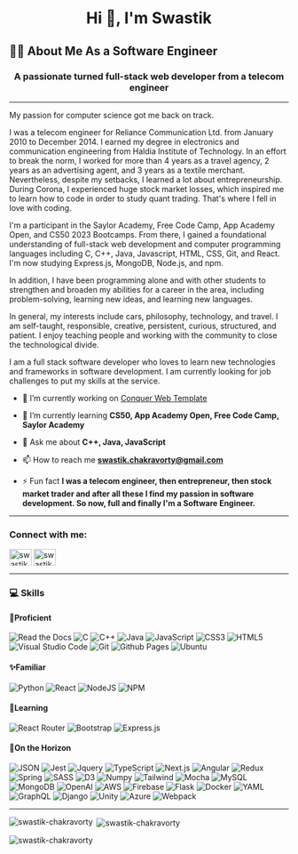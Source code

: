 <h1 align="center">Hi 👋, I'm Swastik</h1>
<h2>👨‍💻 About Me As a Software Engineer</h2>
<h3 align="center">A passionate turned full-stack web developer from a telecom engineer</h3>
<hr>

<p>
My passion for computer science got me back on track. 

I was a telecom engineer for Reliance Communication Ltd. from January 2010 to December 2014. I earned my degree in electronics and communication engineering from Haldia Institute of Technology. In an effort to break the norm, I worked for more than 4 years as a travel agency, 2 years as an advertising agent, and 3 years as a textile merchant. Nevertheless, despite my setbacks, I learned a lot about entrepreneurship. During Corona, I experienced huge stock market losses, which inspired me to learn how to code in order to study quant trading. That's where I fell in love with coding.

I'm a participant in the Saylor Academy, Free Code Camp, App Academy Open, and CS50 2023 Bootcamps. From there, I gained a foundational understanding of full-stack web development and computer programming languages including C, C++, Java, Javascript, HTML, CSS, Git, and React. I'm now studying Express.js, MongoDB, Node.js, and npm. 

In addition, I have been programming alone and with other students to strengthen and broaden my abilities for a career in the area, including problem-solving, learning new ideas, and learning new languages.

In general, my interests include cars, philosophy, technology, and travel. I am self-taught, responsible, creative, persistent, curious, structured, and patient. I enjoy teaching people and working with the community to close the technological divide.

I am a full stack software developer who loves to learn new technologies and frameworks in software development. I am currently looking for job challenges to put my skills at the service.
</p>

- 🔭 I’m currently working on [Conquer Web Template](https://github.com/Swastik-Chakravorty/conquer-web-template)

- 🌱 I’m currently learning **CS50, App Academy Open, Free Code Camp, Saylor Academy**

- 💬 Ask me about **C++, Java, JavaScript**

- 📫 How to reach me **swastik.chakravorty@gmail.com**

- ⚡ Fun fact **I was a telecom engineer, then entrepreneur, then stock market trader and after all these I find my passion in software development. So now, full and finally I'm a Software Engineer.**

<hr>

<h3 align="left">Connect with me:</h3>
<p align="left">
<a href="https://twitter.com/swastikstwt" target="blank"><img align="center" src="https://raw.githubusercontent.com/rahuldkjain/github-profile-readme-generator/master/src/images/icons/Social/twitter.svg" alt="swastikstwt" height="30" width="40" /></a>
<a href="https://linkedin.com/in/swastikchakravorty" target="blank"><img align="center" src="https://raw.githubusercontent.com/rahuldkjain/github-profile-readme-generator/master/src/images/icons/Social/linked-in-alt.svg" alt="swastikchakravorty" height="30" width="40" /></a>
</p>

<hr>
<h3 align="left">💻 Skills</h3>

<h4 align="left">🌟Proficient</h4>

![Read the Docs](https://img.shields.io/badge/Read%20the%20Docs-8CA1AF.svg?style=for-the-badge&logo=Read-the-Docs&logoColor=white)
![C](https://img.shields.io/badge/C-A8B9CC.svg?style=for-the-badge&logo=C&logoColor=black)
![C++](https://img.shields.io/badge/C%2B%2B-00599C?style=for-the-badge&logo=c%2B%2B&logoColor=white)
![Java](https://img.shields.io/badge/java-%23ED8B00.svg?style=for-the-badge&logo=openjdk&logoColor=white)
![JavaScript](https://img.shields.io/badge/javascript-%23323330.svg?style=for-the-badge&logo=javascript&logoColor=%23F7DF1E)
![CSS3](https://img.shields.io/badge/css3-%231572B6.svg?style=for-the-badge&logo=css3&logoColor=white)
![HTML5](https://img.shields.io/badge/html5-%23E34F26.svg?style=for-the-badge&logo=html5&logoColor=white)
![Visual Studio Code](https://img.shields.io/badge/Visual%20Studio%20Code-0078d7.svg?style=for-the-badge&logo=visual-studio-code&logoColor=white)
![Git](https://img.shields.io/badge/git-%23F05033.svg?style=for-the-badge&logo=git&logoColor=white)
![Github Pages](https://img.shields.io/badge/GitHub%20Pages-222222.svg?style=for-the-badge&logo=GitHub-Pages&logoColor=white)
![Ubuntu](https://img.shields.io/badge/Ubuntu-E95420?style=for-the-badge&logo=ubuntu&logoColor=white)

<h4 align="left">✨Familiar</h4>

![Python](https://img.shields.io/badge/python-3670A0?style=for-the-badge&logo=python&logoColor=ffdd54)
![React](https://img.shields.io/badge/react-%2320232a.svg?style=for-the-badge&logo=react&logoColor=%2361DAFB)
![NodeJS](https://img.shields.io/badge/node.js-6DA55F?style=for-the-badge&logo=node.js&logoColor=white)
![NPM](https://img.shields.io/badge/NPM-%23000000.svg?style=for-the-badge&logo=npm&logoColor=white)

<h4 align="left">📖Learning</h4>

![React Router](https://img.shields.io/badge/React_Router-CA4245?style=for-the-badge&logo=react-router&logoColor=white)
![Bootstrap](https://img.shields.io/badge/bootstrap-%23563D7C.svg?style=for-the-badge&logo=bootstrap&logoColor=white)
![Express.js](https://img.shields.io/badge/express.js-%23404d59.svg?style=for-the-badge&logo=express&logoColor=%2361DAFB)

<h4 align="left">🌅On the Horizon</h4>

![JSON](https://img.shields.io/badge/JSON-000000.svg?style=for-the-badge&logo=JSON&logoColor=white)
![Jest](https://img.shields.io/badge/Jest-C21325.svg?style=for-the-badge&logo=Jest&logoColor=white)
![Jquery](https://img.shields.io/badge/jQuery-0769AD?style=for-the-badge&logo=jquery&logoColor=white)
![TypeScript](https://img.shields.io/badge/typescript-%23007ACC.svg?style=for-the-badge&logo=typescript&logoColor=white)
![Next.js](https://img.shields.io/badge/Next.js-000000.svg?style=for-the-badge&logo=nextdotjs&logoColor=white)
![Angular](https://img.shields.io/badge/Angular-DD0031?style=for-the-badge&logo=angular&logoColor=white)
![Redux](https://img.shields.io/badge/redux-%23593d88.svg?style=for-the-badge&logo=redux&logoColor=white)
![Spring](https://img.shields.io/badge/Spring-6DB33F?style=for-the-badge&logo=spring&logoColor=white)
![SASS](https://img.shields.io/badge/SASS-hotpink.svg?style=for-the-badge&logo=SASS&logoColor=white)
![D3](https://img.shields.io/badge/d3.js-F9A03C?style=for-the-badge&logo=d3.js&logoColor=white)
![Numpy](https://img.shields.io/badge/Numpy-777BB4?style=for-the-badge&logo=numpy&logoColor=white)
![Tailwind](https://img.shields.io/badge/Tailwind%20CSS-06B6D4.svg?style=for-the-badge&logo=Tailwind-CSS&logoColor=white)
![Mocha](https://img.shields.io/badge/-mocha-%238D6748?style=for-the-badge&logo=mocha&logoColor=white)
![MySQL](https://img.shields.io/badge/mysql-%2300f.svg?style=for-the-badge&logo=mysql&logoColor=white)
![MongoDB](https://img.shields.io/badge/MongoDB-%234ea94b.svg?style=for-the-badge&logo=mongodb&logoColor=white)
![OpenAI](https://img.shields.io/badge/OpenAI-412991.svg?style=for-the-badge&logo=OpenAI&logoColor=white)
![AWS](https://img.shields.io/badge/Amazon%20AWS-232F3E.svg?style=for-the-badge&logo=Amazon-AWS&logoColor=white)
![Firebase](https://img.shields.io/badge/Firebase-039BE5?style=for-the-badge&logo=Firebase&logoColor=white)
![Flask](https://img.shields.io/badge/Flask-000000?style=for-the-badge&logo=flask&logoColor=white)
![Docker](https://img.shields.io/badge/docker-%230db7ed.svg?style=for-the-badge&logo=docker&logoColor=white)
![YAML](https://img.shields.io/static/v1?label=&message=yaml&color=red&style=for-the-badge)
![GraphQL](https://img.shields.io/badge/GraphQL-E10098.svg?style=for-the-badge&logo=GraphQL&logoColor=white)
![Django](https://img.shields.io/badge/Django-092E20.svg?style=for-the-badge&logo=Django&logoColor=white)
![Unity](https://img.shields.io/badge/unity-%23000000.svg?style=for-the-badge&logo=unity&logoColor=white)
![Azure](https://img.shields.io/badge/Microsoft%20Azure-0078D4.svg?style=for-the-badge&logo=Microsoft-Azure&logoColor=white)
![Webpack](https://img.shields.io/badge/Webpack-8DD6F9?style=for-the-badge&logo=Webpack&logoColor=white)

<hr>

<p><img align="left" src="https://github-readme-stats.vercel.app/api/top-langs?username=swastik-chakravorty&show_icons=true&locale=en&layout=compact" alt="swastik-chakravorty" /></p>

<p>&nbsp;<img align="center" src="https://github-readme-stats.vercel.app/api?username=swastik-chakravorty&show_icons=true&locale=en" alt="swastik-chakravorty" /></p>

<p><img align="center" src="https://github-readme-streak-stats.herokuapp.com/?user=swastik-chakravorty&" alt="swastik-chakravorty" /></p>
